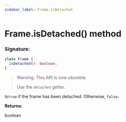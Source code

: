 ```yaml
---
sidebar_label: Frame.isDetached
---
```


# Frame.isDetached() method

### Signature:

```typescript
class Frame {
  isDetached(): boolean;
}
```

> Warning: This API is now obsolete.
>
> Use the `detached` getter.

Is`true` if the frame has been detached. Otherwise, `false`.

**Returns:**

boolean
